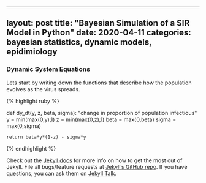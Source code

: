 
---
layout: post
title:  "Bayesian Simulation of a SIR Model in Python"
date:   2020-04-11
categories: bayesian statistics, dynamic models, epidimiology
---


### Dynamic System Equations
Lets start by writing down the functions that describe how the population evolves as the virus spreads.

{% highlight ruby %}

def dy_dt(y, z, beta, sigma):
    "change in proportion of population infectious"
    y = min(max(0,y),1)
    z = min(max(0,z),1)
    beta = max(0,beta)
    sigma = max(0,sigma)
    
    return beta*y*(1-z) - sigma*y
{% endhighlight %}

Check out the [Jekyll docs][jekyll-docs] for more info on how to get the most out of Jekyll. File all bugs/feature requests at [Jekyll’s GitHub repo][jekyll-gh]. If you have questions, you can ask them on [Jekyll Talk][jekyll-talk].

[jekyll-docs]: https://jekyllrb.com/docs/home
[jekyll-gh]:   https://github.com/jekyll/jekyll
[jekyll-talk]: https://talk.jekyllrb.com/
